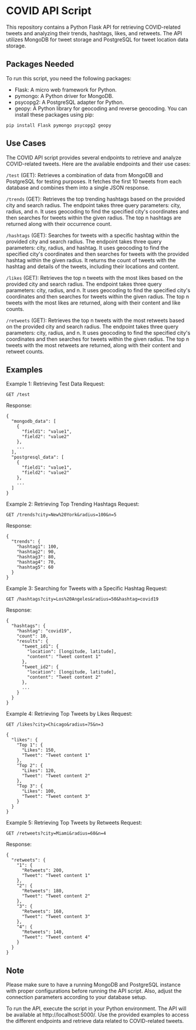 # COVID API Script
This repository contains a Python Flask API for retrieving COVID-related tweets and analyzing their trends, hashtags, likes, and retweets. The API utilizes MongoDB for tweet storage and PostgreSQL for tweet location data storage.

## Packages Needed
To run this script, you need the following packages:

* Flask: A micro web framework for Python.
* pymongo: A Python driver for MongoDB.
* psycopg2: A PostgreSQL adapter for Python.
* geopy: A Python library for geocoding and reverse geocoding.
You can install these packages using pip:

```
pip install Flask pymongo psycopg2 geopy
```

## Use Cases
The COVID API script provides several endpoints to retrieve and analyze COVID-related tweets. Here are the available endpoints and their use cases:

`/test` (GET): Retrieves a combination of data from MongoDB and PostgreSQL for testing purposes. It fetches the first 10 tweets from each database and combines them into a single JSON response.

`/trends` (GET): Retrieves the top trending hashtags based on the provided city and search radius. The endpoint takes three query parameters: city, radius, and n. It uses geocoding to find the specified city's coordinates and then searches for tweets within the given radius. The top n hashtags are returned along with their occurrence count.

`/hashtags` (GET): Searches for tweets with a specific hashtag within the provided city and search radius. The endpoint takes three query parameters: city, radius, and hashtag. It uses geocoding to find the specified city's coordinates and then searches for tweets with the provided hashtag within the given radius. It returns the count of tweets with the hashtag and details of the tweets, including their locations and content.

`/likes` (GET): Retrieves the top n tweets with the most likes based on the provided city and search radius. The endpoint takes three query parameters: city, radius, and n. It uses geocoding to find the specified city's coordinates and then searches for tweets within the given radius. The top n tweets with the most likes are returned, along with their content and like counts.

`/retweets` (GET): Retrieves the top n tweets with the most retweets based on the provided city and search radius. The endpoint takes three query parameters: city, radius, and n. It uses geocoding to find the specified city's coordinates and then searches for tweets within the given radius. The top n tweets with the most retweets are returned, along with their content and retweet counts.

## Examples
Example 1: Retrieving Test Data
Request:

```
GET /test
```

Response:

```
{
  "mongodb_data": [
    {
      "field1": "value1",
      "field2": "value2"
    },
    ...
  ],
  "postgresql_data": [
    {
      "field1": "value1",
      "field2": "value2"
    },
    ...
  ]
}
```

Example 2: Retrieving Top Trending Hashtags
Request:

```
GET /trends?city=New%20York&radius=100&n=5
```
Response:

```
{
  "trends": {
    "hashtag1": 100,
    "hashtag2": 90,
    "hashtag3": 80,
    "hashtag4": 70,
    "hashtag5": 60
  }
}
```

Example 3: Searching for Tweets with a Specific Hashtag
Request:

```
GET /hashtags?city=Los%20Angeles&radius=50&hashtag=covid19
```

Response:

```
{
  "hashtags": {
    "hashtag": "covid19",
    "count": 10,
    "results": {
      "tweet_id1": {
        "location": [longitude, latitude],
        "content": "Tweet content 1"
      },
      "tweet_id2": {
        "location": [longitude, latitude],
        "content": "Tweet content 2"
      },
      ...
    }
  }
}
```

Example 4: Retrieving Top Tweets by Likes
Request:

```
GET /likes?city=Chicago&radius=75&n=3
```

```
{
  "likes": {
    "Top 1": {
      "Likes": 150,
      "Tweet": "Tweet content 1"
    },
    "Top 2": {
      "Likes": 120,
      "Tweet": "Tweet content 2"
    },
    "Top 3": {
      "Likes": 100,
      "Tweet": "Tweet content 3"
    }
  }
}
```

Example 5: Retrieving Top Tweets by Retweets
Request:

```
GET /retweets?city=Miami&radius=60&n=4
```

Response:

```
{
  "retweets": {
    "1": {
      "Retweets": 200,
      "Tweet": "Tweet content 1"
    },
    "2": {
      "Retweets": 180,
      "Tweet": "Tweet content 2"
    },
    "3": {
      "Retweets": 160,
      "Tweet": "Tweet content 3"
    },
    "4": {
      "Retweets": 140,
      "Tweet": "Tweet content 4"
    }
  }
}
```

## Note
Please make sure to have a running MongoDB and PostgreSQL instance with proper configurations before running the API script. Also, adjust the connection parameters according to your database setup.

To run the API, execute the script in your Python environment. The API will be available at http://localhost:5000/. Use the provided examples to access the different endpoints and retrieve data related to COVID-related tweets.